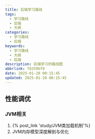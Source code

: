 ```yaml
---
title: 后端学习路线
tags:
  - 学习路线
  - 后端
  - 大纲
categories:
  - 学习路线
  - 后端
keywords:
  - 学习路线
  - 大纲
  - 后端
description: 后端学习的路线图
abbrlink: 78259bf9
date: 2025-01-20 00:15:45
updated: 2025-01-20 00:15:45
---
```

## 性能调优

### JVM相关

1. {% post_link 'study/JVM类加载机制'%}
2. JVM内存模型深度解剖与优化
